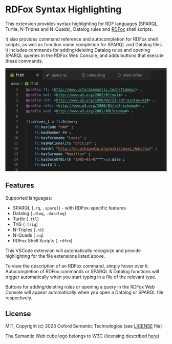 # RDFox Syntax Highlighting

This extension provides syntax highlighting for RDF languages (SPARQL, Turtle, N-Triples and N-Quads), Datalog rules and [RDFox](https://www.oxfordsemantic.tech/product) shell scripts.

It also provides command reference and autocompletion for RDFox shell scripts, as well as function name completion for SPARQL and Datalog files. It includes commands for adding/deleting Datalog rules and opening SPARQL queries in the RDFox Web Console, and adds buttons that execute these commands.

![Turtle highlighting example](images/example.png "Turtle highlighting example")

## Features

Supported languages:
- SPARQL (`.rq`, `.sparql`) - with RDFox-specific features
- Datalog (`.dlog`, `.datalog`)
- Turtle (`.ttl`)
- TriG (`.trig`)
- N-Triples (`.nt`)
- N-Quads (`.nq`)
- RDFox Shell Scripts (`.rdfox`)

This VSCode extension will automatically recognize and provide highlighting for the file extensions listed above.

To view the description of an RDFox command, simply hover over it. Autocompletion of RDFox commands or SPARQL & Datalog functions will trigger automatically when you start typing in a file of the relevant type.

Buttons for adding/deleting rules or opening a query in the RDFox Web Console will appear automatically when you open a Datalog or SPARQL file respectively.

## License

MIT, Copyright (c) 2023 Oxford Semantic Technologies (see [LICENSE](https://github.com/OxfordSemantic/vscode-rdfox-rdf/blob/main/LICENSE) file)

The Semantic Web cube logo belongs to W3C (licensing described [here](https://www.w3.org/2007/10/sw-logos.html))
